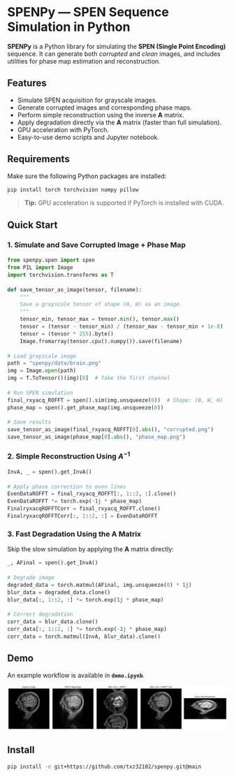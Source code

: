 # **SPENPy — SPEN Sequence Simulation in Python**

**SPENPy** is a Python library for simulating the **SPEN (Single Point Encoding)** sequence.
It can generate both *corrupted* and *clean* images, and includes utilities for phase map estimation and reconstruction.

## **Features**

* Simulate SPEN acquisition for grayscale images.
* Generate corrupted images and corresponding phase maps.
* Perform simple reconstruction using the inverse **A** matrix.
* Apply degradation directly via the **A** matrix (faster than full simulation).
* GPU acceleration with PyTorch.
* Easy-to-use demo scripts and Jupyter notebook.

## **Requirements**

Make sure the following Python packages are installed:

```bash
pip install torch torchvision numpy pillow
```

> **Tip:** GPU acceleration is supported if PyTorch is installed with CUDA.

## **Quick Start**

### **1. Simulate and Save Corrupted Image + Phase Map**

```python
from spenpy.spen import spen
from PIL import Image
import torchvision.transforms as T

def save_tensor_as_image(tensor, filename):
    """
    Save a grayscale tensor of shape (H, W) as an image.
    """
    tensor_min, tensor_max = tensor.min(), tensor.max()
    tensor = (tensor - tensor_min) / (tensor_max - tensor_min + 1e-8)
    tensor = (tensor * 255).byte()
    Image.fromarray(tensor.cpu().numpy()).save(filename)

# Load grayscale image
path = "spenpy/data/brain.png"
img = Image.open(path)
img = T.ToTensor()(img)[0]  # Take the first channel

# Run SPEN simulation
final_rxyacq_ROFFT = spen().sim(img.unsqueeze(0))  # Shape: (B, W, H)
phase_map = spen().get_phase_map(img.unsqueeze(0))

# Save results
save_tensor_as_image(final_rxyacq_ROFFT[0].abs(), "corrupted.png")
save_tensor_as_image(phase_map[0].abs(), "phase_map.png")
```

### **2. Simple Reconstruction Using $A^{-1}$**

```python
InvA, _ = spen().get_InvA()

# Apply phase correction to even lines
EvenDataROFFT = final_rxyacq_ROFFT[:, 1::2, :].clone()
EvenDataROFFT *= torch.exp(-1j * phase_map)
FinalryxacqROFFTCorr = final_rxyacq_ROFFT.clone()
FinalryxacqROFFTCorr[:, 1::2, :] = EvenDataROFFT
```

### **3. Fast Degradation Using the A Matrix**

Skip the slow simulation by applying the **A** matrix directly:

```python
_, AFinal = spen().get_InvA()

# Degrade image
degraded_data = torch.matmul(AFinal, img.unsqueeze(0) * 1j)
blur_data = degraded_data.clone()
blur_data[:, 1::2, :] *= torch.exp(1j * phase_map)

# Correct degradation
corr_data = blur_data.clone()
corr_data[:, 1::2, :] *= torch.exp(-1j * phase_map)
corr_data = torch.matmul(InvA, blur_data).clone()
```

## **Demo**

An example workflow is available in **`demo.ipynb`**.

![SPEN Simulation Example](imgs/sim_example.png)

## **Install**

```bash
pip install -e git+https://github.com/txz32102/spenpy.git@main
```